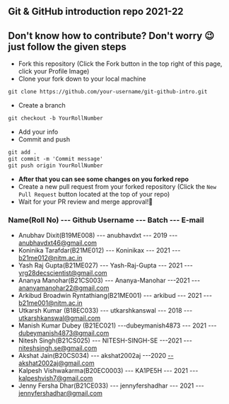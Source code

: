 ## Git &amp; GitHub introduction repo 2021-22
## Don't know how to contribute? Don't worry 😉 just follow the given steps
* Fork this repository (Click the Fork button in the top right of this page, click your Profile Image)
* Clone your fork down to your local machine

```markdown
git clone https://github.com/your-username/git-github-intro.git
```

* Create a branch

```markdown
git checkout -b YourRollNumber
```

* Add your info
* Commit and push

```markdown
git add .
git commit -m 'Commit message'
git push origin YourRollNumber
```

* __After that you can see some changes on you forked repo__ 
* Create a new pull request from your forked repository (Click the `New Pull Request` button located at the top of your repo)
* Wait for your PR review and merge approval!🎉
### Name(Roll No) --- Github Username --- Batch --- E-mail<br/>

- Anubhav Dixit(B19ME008) --- anubhavdxt --- 2019 --- anubhavdxt46@gmail.com<br/>
- Koninika Tarafdar(B21ME012) --- Koninikax --- 2021 --- b21me012@nitm.ac.in<br/>
- Yash Raj Gupta(B21ME027) --- Yash-Raj-Gupta --- 2021 --- yrg28decscientist@gmail.com<br/>
- Ananya Manohar(B21CS003) --- Ananya-Manohar ---2021 --- ananyamanohar22@gmail.com<br/>
- Arkibud Broadwin Ryntathiang(B21ME001) --- arkibud --- 2021 --- b21me001@nitm.ac.in<br/>
- Utkarsh Kumar (B18EC033) --- utkarshkanswal --- 2018 --- utkarshkanswal@gmail.com<br/>
- Manish Kumar Dubey (B21EC021) ---dubeymanish4873 --- 2021 --- dubeymanish4873@gmail.com<br/>
- Nitesh Singh(B21CS025) --- NITESH-SINGH-SE ---2021 --- niteshsingh.se@gmail.com<br/>
- Akshat Jain(B20CS034) --- akshat2002aj ---2020 --akshat2002aj@gmail.com<br/>
- Kalpesh Vishwakarma(B20EC0003) --- KA1PE5H --- 2021 --- kalpeshvish7@gmail.com<br/> 
- Jenny Fersha Dhar(B21CE033) --- jennyfershadhar --- 2021 --- jennyfershadhar@gmail.com</br>
